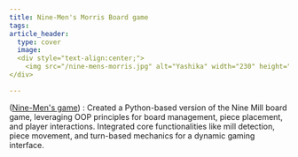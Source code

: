 ```yaml
---
title: Nine-Men's Morris Board game
tags: 
article_header:
  type: cover
  image:
  <div style="text-align:center;">
    <img src="/nine-mens-morris.jpg" alt="Yashika" width="230" height="330">
</div>

---
```


([Nine-Men's game](https://github.com/yashikaadesai/Nine-Mens-Morris-Board-Game)) : Created a Python-based version of the Nine Mill board game, leveraging OOP principles for board management, piece placement, and player interactions. Integrated core functionalities like mill detection, piece movement, and turn-based mechanics for a dynamic gaming interface.


